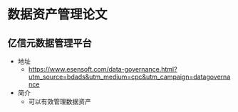 # 数据资产管理论文

## 亿信元数据管理平台

* 地址
  * https://www.esensoft.com/data-governance.html?utm_source=bdads&utm_medium=cpc&utm_campaign=datagovernance
* 简介
  * 可以有效管理数据资产